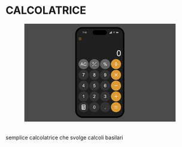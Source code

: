 # CALCOLATRICE

<div align="center">
    <img src="assets/images/calcolatrice.png" width="80%">
</div>

<br>

<p>semplice calcolatrice che svolge calcoli basilari</p>